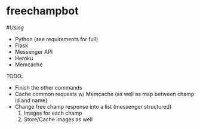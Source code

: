 # freechampbot

#*Using*
* Python (see requirements for full)
* Flask
* Messenger API
* Heroku
* Memcache

TODO:

* Finish the other commands
* Cache common requests w/ Memcache (as well as map between champ id and name)
* Change free champ response into a list (messenger structured)
	1. Images for each champ
	2. Store/Cache images as well


